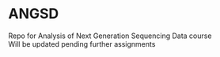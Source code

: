 # ANGSD
Repo for Analysis of Next Generation Sequencing Data course <br />
Will be updated pending further assignments
